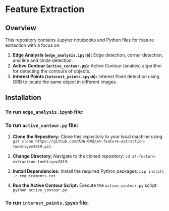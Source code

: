 # Feature Extraction

## Overview
This repository contains Jupyter notebooks and Python files for feature extraction with a focus on:

1. **Edge Analysis (`edge_analysis.ipynb`):** Edge detection, corner detection, and line and circle detection.
2. **Active Contour (`active_contour.py`):** Active Contour (snakes) algorithm for detecting the contours of objects.
3. **Interest Points (`interest_points.ipynb`):** Interest Point detection using ORB to locate the same object in different images.


## Installation 

### To run   `edge_analysis.ipynb` file:

### To run   `active_contour.py` file:

1. **Clone the Repository:**
   Clone this repository to your local machine using `git clone https://github.com/ADA-GWU/a4-feature-extraction-tmehtiyev2019.git`.

2. **Change Directory:**
Navigate to the cloned repository: `cd a4-feature-extraction-tmehtiyev2019`.

3. **Install Dependencies:**
Install the required Python packages: `pip install -r requirements.txt`

4. **Run the Active Contour Script:**
Execute the `active_contour.py` script: `python active_contour.py`


### To run   `interest_points.ipynb` file:
   




